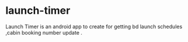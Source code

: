# launch-timer
Launch Timer is an android app to create for getting bd launch schedules ,cabin booking number update .
